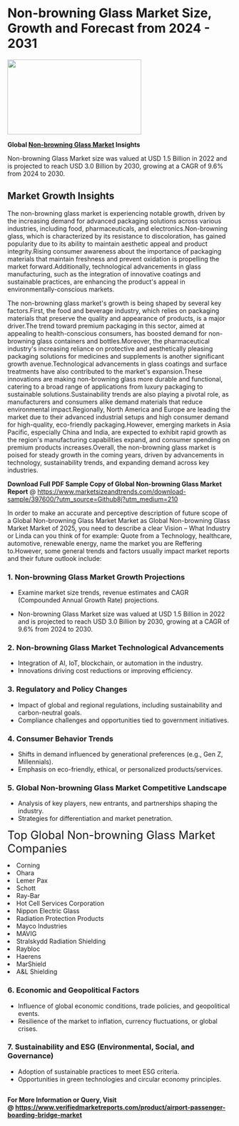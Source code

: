 <H1>Non-browning Glass Market Size, Growth and Forecast from 2024 - 2031</H1><img class="aligncenter size-medium wp-image-584254" src="https://thirdeyenews.in/wp-content/uploads/2024/09/Global-Market-Research-300x168.jpeg" alt="" width="300" height="168" /><p><strong>Global&nbsp;<a href="https://www.marketsizeandtrends.com/download-sample/397600/?utm_source=Github8j?utm_medium=210">Non-browning Glass Market</a> Insights</strong></p><p>Non-browning Glass Market size was valued at USD 1.5 Billion in 2022 and is projected to reach USD 3.0 Billion by 2030, growing at a CAGR of 9.6% from 2024 to 2030.</p><p><h2>Market Growth Insights</h2> <p>The non-browning glass market is experiencing notable growth, driven by the increasing demand for advanced packaging solutions across various industries, including food, pharmaceuticals, and electronics.Non-browning glass, which is characterized by its resistance to discoloration, has gained popularity due to its ability to maintain aesthetic appeal and product integrity.Rising consumer awareness about the importance of packaging materials that maintain freshness and prevent oxidation is propelling the market forward.Additionally, technological advancements in glass manufacturing, such as the integration of innovative coatings and sustainable practices, are enhancing the product's appeal in environmentally-conscious markets.</p> <p>The non-browning glass market's growth is being shaped by several key factors.First, the food and beverage industry, which relies on packaging materials that preserve the quality and appearance of products, is a major driver.The trend toward premium packaging in this sector, aimed at appealing to health-conscious consumers, has boosted demand for non-browning glass containers and bottles.Moreover, the pharmaceutical industry's increasing reliance on protective and aesthetically pleasing packaging solutions for medicines and supplements is another significant growth avenue.Technological advancements in glass coatings and surface treatments have also contributed to the market's expansion.These innovations are making non-browning glass more durable and functional, catering to a broad range of applications from luxury packaging to sustainable solutions.Sustainability trends are also playing a pivotal role, as manufacturers and consumers alike demand materials that reduce environmental impact.Regionally, North America and Europe are leading the market due to their advanced industrial setups and high consumer demand for high-quality, eco-friendly packaging.However, emerging markets in Asia Pacific, especially China and India, are expected to exhibit rapid growth as the region's manufacturing capabilities expand, and consumer spending on premium products increases.Overall, the non-browning glass market is poised for steady growth in the coming years, driven by advancements in technology, sustainability trends, and expanding demand across key industries.</p> <p><span class=""><strong>Download Full PDF Sample Copy of Global Non-browning Glass Market Report</strong> @ <a href="https://www.marketsizeandtrends.com/download-sample/397600/?utm_source=Github8j?utm_medium=210" target="_blank">https://www.marketsizeandtrends.com/download-sample/397600/?utm_source=Github8j?utm_medium=210</a></span></p><p>In order to make an accurate and perceptive description of future scope of a Global&nbsp;Non-browning Glass Market Market as Global&nbsp;Non-browning Glass Market Market of 2025, you need to describe a clear Vision &ndash; What Industry or Linda can you think of for example: Quote from a Technology, healthcare, automotive, renewable energy, name the market you are Reffering to.However, some general trends and factors usually impact market reports and their future outlook include:</p><h3>1.&nbsp;<strong>Non-browning Glass Market Growth Projections</strong></h3><ul><li>Examine market size trends, revenue estimates and CAGR (Compounded Annual Growth Rate) projections.</li><li><p>Non-browning Glass Market size was valued at USD 1.5 Billion in 2022 and is projected to reach USD 3.0 Billion by 2030, growing at a CAGR of 9.6% from 2024 to 2030.</p></li></ul><h3>2.&nbsp;<strong>Non-browning Glass Market Technological Advancements</strong></h3><ul><li>Integration of AI, IoT, blockchain, or automation in the industry.</li><li>Innovations driving cost reductions or improving efficiency.</li></ul><h3>3.&nbsp;<strong>Regulatory and Policy Changes</strong></h3><ul><li>Impact of global and regional regulations, including sustainability and carbon-neutral goals.</li><li>Compliance challenges and opportunities tied to government initiatives.</li></ul><h3>4.&nbsp;<strong>Consumer Behavior Trends</strong></h3><ul><li>Shifts in demand influenced by generational preferences (e.g., Gen Z, Millennials).</li><li>Emphasis on eco-friendly, ethical, or personalized products/services.</li></ul><h3>5.&nbsp;<strong>Global Non-browning Glass Market Competitive Landscape</strong></h3><ul><li>Analysis of key players, new entrants, and partnerships shaping the industry.</li><li>Strategies for differentiation and market penetration.</li></ul><p data-pm-slice="1 1 []"><span style="color: inherit; font-family: inherit; font-size: 25px;">Top Global Non-browning Glass Market Companies</span></p><div class="" data-test-id=""><p><li>Corning</li><li> Ohara</li><li> Lemer Pax</li><li> Schott</li><li> Ray-Bar</li><li> Hot Cell Services Corporation</li><li> Nippon Electric Glass</li><li> Radiation Protection Products</li><li> Mayco Industries</li><li> MAVIG</li><li> Stralskydd Radiation Shielding</li><li> Raybloc</li><li> Haerens</li><li> MarShield</li><li> A&L Shielding</li></p></div><h3>6.&nbsp;<strong>Economic and Geopolitical Factors</strong></h3><ul><li>Influence of global economic conditions, trade policies, and geopolitical events.</li><li>Resilience of the market to inflation, currency fluctuations, or global crises.</li></ul><h3>7.&nbsp;<strong>Sustainability and ESG (Environmental, Social, and Governance)</strong></h3><ul><li>Adoption of sustainable practices to meet ESG criteria.</li><li>Opportunities in green technologies and circular economy principles.</li></ul><h2><strong style="font-size: 14px;">For More Information or Query, Visit @&nbsp;</strong><a style="background-color: #ffffff; font-size: 14px;" href="https://www.marketsizeandtrends.com/report/non-browning-glass-market/" target="_blank">https://www.verifiedmarketreports.com/product/airport-passenger-boarding-bridge-market</a></h2>